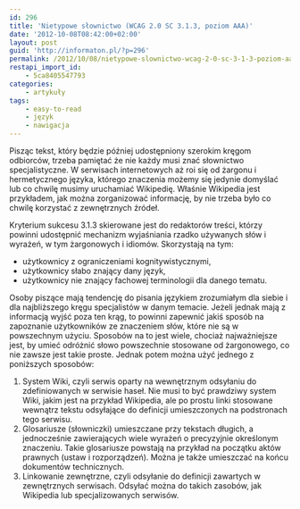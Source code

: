 ```yaml
---
id: 296
title: 'Nietypowe słownictwo (WCAG 2.0 SC 3.1.3, poziom AAA)'
date: '2012-10-08T08:42:00+02:00'
layout: post
guid: 'http://informaton.pl/?p=296'
permalink: /2012/10/08/nietypowe-slownictwo-wcag-2-0-sc-3-1-3-poziom-aaa/
restapi_import_id:
    - 5ca8405547793
categories:
    - artykuły
tags:
    - easy-to-read
    - język
    - nawigacja
---
```


Pisząc tekst, który będzie później udostępniony szerokim kręgom odbiorców, trzeba pamiętać że nie każdy musi znać słownictwo specjalistyczne. W serwisach internetowych aż roi się od żargonu i hermetycznego języka, którego znaczenia możemy się jedynie domyślać lub co chwilę musimy uruchamiać Wikipedię. Właśnie Wikipedia jest przykładem, jak można zorganizować informację, by nie trzeba było co chwilę korzystać z zewnętrznych źródeł.

Kryterium sukcesu 3.1.3 skierowane jest do redaktorów treści, którzy powinni udostępnić mechanizm wyjaśniania rzadko używanych słów i wyrażeń, w tym żargonowych i idiomów. Skorzystają na tym:

- użytkownicy z ograniczeniami kognitywistycznymi,
- użytkownicy słabo znający dany język,
- użytkownicy nie znający fachowej terminologii dla danego tematu.

Osoby piszące mają tendencję do pisania językiem zrozumiałym dla siebie i dla najbliższego kręgu specjalistów w danym temacie. Jeżeli jednak mają z informacją wyjść poza ten krąg, to powinni zapewnić jakiś sposób na zapoznanie użytkowników ze znaczeniem słów, które nie są w powszechnym użyciu. Sposobów na to jest wiele, chociaż najważniejsze jest, by umieć odróżnić słowo powszechnie stosowane od żargonowego, co nie zawsze jest takie proste. Jednak potem można użyć jednego z poniższych sposobów:

1. System Wiki, czyli serwis oparty na wewnętrznym odsyłaniu do zdefiniowanych w serwisie haseł. Nie musi to być prawdziwy system Wiki, jakim jest na przykład Wikipedia, ale po prostu linki stosowane wewnątrz tekstu odsyłające do definicji umieszczonych na podstronach tego serwisu.
2. Glosariusze (słowniczki) umieszczane przy tekstach długich, a jednocześnie zawierających wiele wyrażeń o precyzyjnie określonym znaczeniu. Takie glosariusze powstają na przykład na początku aktów prawnych (ustaw i rozporządzeń). Można je także umieszczać na końcu dokumentów technicznych.
3. Linkowanie zewnętrzne, czyli odsyłanie do definicji zawartych w zewnętrznych serwisach. Odsyłać można do takich zasobów, jak Wikipedia lub specjalizowanych serwisów.